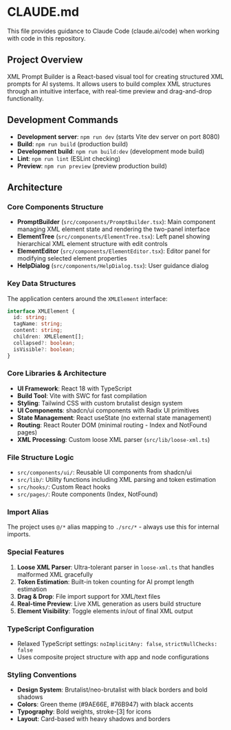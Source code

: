 # CLAUDE.md

This file provides guidance to Claude Code (claude.ai/code) when working with code in this repository.

## Project Overview

XML Prompt Builder is a React-based visual tool for creating structured XML prompts for AI systems. It allows users to build complex XML structures through an intuitive interface, with real-time preview and drag-and-drop functionality.

## Development Commands

- **Development server**: `npm run dev` (starts Vite dev server on port 8080)
- **Build**: `npm run build` (production build)
- **Development build**: `npm run build:dev` (development mode build)
- **Lint**: `npm run lint` (ESLint checking)
- **Preview**: `npm run preview` (preview production build)

## Architecture

### Core Components Structure

- **PromptBuilder** (`src/components/PromptBuilder.tsx`): Main component managing XML element state and rendering the two-panel interface
- **ElementTree** (`src/components/ElementTree.tsx`): Left panel showing hierarchical XML element structure with edit controls
- **ElementEditor** (`src/components/ElementEditor.tsx`): Editor panel for modifying selected element properties
- **HelpDialog** (`src/components/HelpDialog.tsx`): User guidance dialog

### Key Data Structures

The application centers around the `XMLElement` interface:
```typescript
interface XMLElement {
  id: string;
  tagName: string;
  content: string;
  children: XMLElement[];
  collapsed?: boolean;
  isVisible?: boolean;
}
```

### Core Libraries & Architecture

- **UI Framework**: React 18 with TypeScript
- **Build Tool**: Vite with SWC for fast compilation
- **Styling**: Tailwind CSS with custom brutalist design system
- **UI Components**: shadcn/ui components with Radix UI primitives
- **State Management**: React useState (no external state management)
- **Routing**: React Router DOM (minimal routing - Index and NotFound pages)
- **XML Processing**: Custom loose XML parser (`src/lib/loose-xml.ts`)

### File Structure Logic

- `src/components/ui/`: Reusable UI components from shadcn/ui
- `src/lib/`: Utility functions including XML parsing and token estimation
- `src/hooks/`: Custom React hooks
- `src/pages/`: Route components (Index, NotFound)

### Import Alias

The project uses `@/*` alias mapping to `./src/*` - always use this for internal imports.

### Special Features

1. **Loose XML Parser**: Ultra-tolerant parser in `loose-xml.ts` that handles malformed XML gracefully
2. **Token Estimation**: Built-in token counting for AI prompt length estimation
3. **Drag & Drop**: File import support for XML/text files
4. **Real-time Preview**: Live XML generation as users build structure
5. **Element Visibility**: Toggle elements in/out of final XML output

### TypeScript Configuration

- Relaxed TypeScript settings: `noImplicitAny: false`, `strictNullChecks: false`
- Uses composite project structure with app and node configurations

### Styling Conventions

- **Design System**: Brutalist/neo-brutalist with black borders and bold shadows
- **Colors**: Green theme (#9AE66E, #76B947) with black accents
- **Typography**: Bold weights, stroke-[3] for icons
- **Layout**: Card-based with heavy shadows and borders